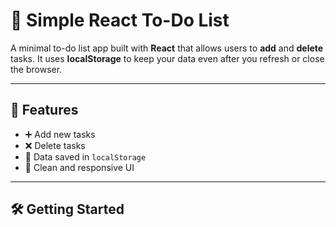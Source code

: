 # 📝 Simple React To-Do List

A minimal to-do list app built with **React** that allows users to **add** and **delete** tasks. It uses **localStorage** to keep your data even after you refresh or close the browser.

---

## 🚀 Features

- ➕ Add new tasks
- ❌ Delete tasks
- 💾 Data saved in `localStorage`
- 🧼 Clean and responsive UI

---

## 🛠️ Getting Started

